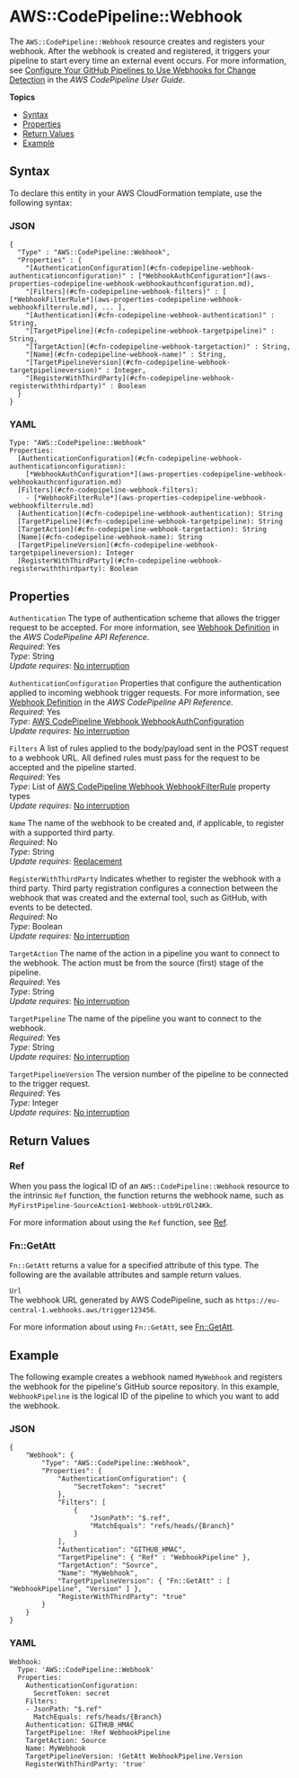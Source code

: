 # AWS::CodePipeline::Webhook<a name="aws-resource-codepipeline-webhook"></a>

The `AWS::CodePipeline::Webhook` resource creates and registers your webhook\. After the webhook is created and registered, it triggers your pipeline to start every time an external event occurs\. For more information, see [Configure Your GitHub Pipelines to Use Webhooks for Change Detection](https://docs.aws.amazon.com/codepipeline/latest/userguide/pipelines-webhooks-migration.html) in the *AWS CodePipeline User Guide*\.

**Topics**
+ [Syntax](#aws-resource-codepipeline-webhook-syntax)
+ [Properties](#aws-resource-codepipeline-webhook-properties)
+ [Return Values](#aws-resource-codepipeline-webhook-returnvalues)
+ [Example](#aws-resource-codepipeline-webhook-example1)

## Syntax<a name="aws-resource-codepipeline-webhook-syntax"></a>

To declare this entity in your AWS CloudFormation template, use the following syntax:

### JSON<a name="aws-resource-codepipeline-webhook-syntax.json"></a>

```
{
  "Type" : "AWS::CodePipeline::Webhook",
  "Properties" : {
    "[AuthenticationConfiguration](#cfn-codepipeline-webhook-authenticationconfiguration)" : [*WebhookAuthConfiguration*](aws-properties-codepipeline-webhook-webhookauthconfiguration.md),
    "[Filters](#cfn-codepipeline-webhook-filters)" : [ [*WebhookFilterRule*](aws-properties-codepipeline-webhook-webhookfilterrule.md), ... ],
    "[Authentication](#cfn-codepipeline-webhook-authentication)" : String,
    "[TargetPipeline](#cfn-codepipeline-webhook-targetpipeline)" : String,
    "[TargetAction](#cfn-codepipeline-webhook-targetaction)" : String,
    "[Name](#cfn-codepipeline-webhook-name)" : String,
    "[TargetPipelineVersion](#cfn-codepipeline-webhook-targetpipelineversion)" : Integer,
    "[RegisterWithThirdParty](#cfn-codepipeline-webhook-registerwiththirdparty)" : Boolean
  }
}
```

### YAML<a name="aws-resource-codepipeline-webhook-syntax.yaml"></a>

```
Type: "AWS::CodePipeline::Webhook"
Properties:
  [AuthenticationConfiguration](#cfn-codepipeline-webhook-authenticationconfiguration):
    [*WebhookAuthConfiguration*](aws-properties-codepipeline-webhook-webhookauthconfiguration.md)
  [Filters](#cfn-codepipeline-webhook-filters): 
    - [*WebhookFilterRule*](aws-properties-codepipeline-webhook-webhookfilterrule.md)
  [Authentication](#cfn-codepipeline-webhook-authentication): String
  [TargetPipeline](#cfn-codepipeline-webhook-targetpipeline): String
  [TargetAction](#cfn-codepipeline-webhook-targetaction): String
  [Name](#cfn-codepipeline-webhook-name): String
  [TargetPipelineVersion](#cfn-codepipeline-webhook-targetpipelineversion): Integer
  [RegisterWithThirdParty](#cfn-codepipeline-webhook-registerwiththirdparty): Boolean
```

## Properties<a name="aws-resource-codepipeline-webhook-properties"></a>

`Authentication`  <a name="cfn-codepipeline-webhook-authentication"></a>
The type of authentication scheme that allows the trigger request to be accepted\. For more information, see [Webhook Definition](https://docs.aws.amazon.com/codepipeline/latest/APIReference/API_WebhookDefinition.html) in the *AWS CodePipeline API Reference*\.  
 *Required*: Yes  
 *Type*: String  
 *Update requires*: [No interruption](using-cfn-updating-stacks-update-behaviors.md#update-no-interrupt) 

`AuthenticationConfiguration`  <a name="cfn-codepipeline-webhook-authenticationconfiguration"></a>
Properties that configure the authentication applied to incoming webhook trigger requests\. For more information, see [Webhook Definition](https://docs.aws.amazon.com/codepipeline/latest/APIReference/API_WebhookDefinition.html) in the *AWS CodePipeline API Reference*\.  
 *Required*: Yes  
 *Type*: [AWS CodePipeline Webhook WebhookAuthConfiguration](aws-properties-codepipeline-webhook-webhookauthconfiguration.md)  
 *Update requires*: [No interruption](using-cfn-updating-stacks-update-behaviors.md#update-no-interrupt) 

`Filters`  <a name="cfn-codepipeline-webhook-filters"></a>
A list of rules applied to the body/payload sent in the POST request to a webhook URL\. All defined rules must pass for the request to be accepted and the pipeline started\.  
 *Required*: Yes  
 *Type*: List of [AWS CodePipeline Webhook WebhookFilterRule](aws-properties-codepipeline-webhook-webhookfilterrule.md) property types  
 *Update requires*: [No interruption](using-cfn-updating-stacks-update-behaviors.md#update-no-interrupt) 

`Name`  <a name="cfn-codepipeline-webhook-name"></a>
The name of the webhook to be created and, if applicable, to register with a supported third party\.  
 *Required*: No  
 *Type*: String  
 *Update requires*: [Replacement](using-cfn-updating-stacks-update-behaviors.md#update-replacement) 

`RegisterWithThirdParty`  <a name="cfn-codepipeline-webhook-registerwiththirdparty"></a>
Indicates whether to register the webhook with a third party\. Third party registration configures a connection between the webhook that was created and the external tool, such as GitHub, with events to be detected\.  
 *Required*: No  
 *Type*: Boolean  
 *Update requires*: [No interruption](using-cfn-updating-stacks-update-behaviors.md#update-no-interrupt) 

`TargetAction`  <a name="cfn-codepipeline-webhook-targetaction"></a>
The name of the action in a pipeline you want to connect to the webhook\. The action must be from the source \(first\) stage of the pipeline\.  
 *Required*: Yes  
 *Type*: String  
 *Update requires*: [No interruption](using-cfn-updating-stacks-update-behaviors.md#update-no-interrupt) 

`TargetPipeline`  <a name="cfn-codepipeline-webhook-targetpipeline"></a>
The name of the pipeline you want to connect to the webhook\.  
 *Required*: Yes  
 *Type*: String  
 *Update requires*: [No interruption](using-cfn-updating-stacks-update-behaviors.md#update-no-interrupt) 

`TargetPipelineVersion`  <a name="cfn-codepipeline-webhook-targetpipelineversion"></a>
The version number of the pipeline to be connected to the trigger request\.  
 *Required*: Yes  
 *Type*: Integer  
 *Update requires*: [No interruption](using-cfn-updating-stacks-update-behaviors.md#update-no-interrupt) 

## Return Values<a name="aws-resource-codepipeline-webhook-returnvalues"></a>

### Ref<a name="aws-resource-codepipeline-webhook-ref"></a>

When you pass the logical ID of an `AWS::CodePipeline::Webhook` resource to the intrinsic `Ref` function, the function returns the webhook name, such as `MyFirstPipeline-SourceAction1-Webhook-utb9LrOl24Kk`\.

For more information about using the `Ref` function, see [Ref](intrinsic-function-reference-ref.md)\. 

### Fn::GetAtt<a name="aws-resource-codepipeline-webhook-getatt"></a>

 `Fn::GetAtt` returns a value for a specified attribute of this type\. The following are the available attributes and sample return values\. 

`Url`  
The webhook URL generated by AWS CodePipeline, such as `https://eu-central-1.webhooks.aws/trigger123456`\. 

For more information about using `Fn::GetAtt`, see [Fn::GetAtt](intrinsic-function-reference-getatt.md)\. 

## Example<a name="aws-resource-codepipeline-webhook-example1"></a>

The following example creates a webhook named `MyWebhook` and registers the webhook for the pipeline's GitHub source repository\. In this example, `WebhookPipeline` is the logical ID of the pipeline to which you want to add the webhook\.

### JSON<a name="aws-resource-codepipeline-webhook-example1.json"></a>

```
{
    "Webhook": {
        "Type": "AWS::CodePipeline::Webhook",
        "Properties": {
            "AuthenticationConfiguration": {
                "SecretToken": "secret"
            },
            "Filters": [
                {
                    "JsonPath": "$.ref",
                    "MatchEquals": "refs/heads/{Branch}"
                }
            ],
            "Authentication": "GITHUB_HMAC",
            "TargetPipeline": { "Ref" : "WebhookPipeline" },
            "TargetAction": "Source",
            "Name": "MyWebhook",
            "TargetPipelineVersion": { "Fn::GetAtt" : [ "WebhookPipeline", "Version" ] },
            "RegisterWithThirdParty": "true"
        }
    }
}
```

### YAML<a name="aws-resource-codepipeline-webhook-example1.yaml"></a>

```
Webhook:
  Type: 'AWS::CodePipeline::Webhook'
  Properties:
    AuthenticationConfiguration:
      SecretToken: secret
    Filters:
    - JsonPath: "$.ref"
      MatchEquals: refs/heads/{Branch}
    Authentication: GITHUB_HMAC
    TargetPipeline: !Ref WebhookPipeline
    TargetAction: Source
    Name: MyWebhook
    TargetPipelineVersion: !GetAtt WebhookPipeline.Version
    RegisterWithThirdParty: 'true'
```